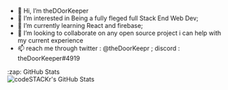- 👋 Hi, I’m theDOorKeeper
- 👀 I’m interested in Being a fully fleged full Stack End Web Dev;
- 🌱 I’m currently learning React and firebase;
- 💞️ I’m looking to collaborate on any open source project i can help with my current experience
- 📫 reach me through twitter : @theDoorKeepr ; discord : theDoorKeeper#4919

<!---
Harremking0/Harremking0 is a ✨ special ✨ repository because its `README.md` (this file) appears on your GitHub profile.
You can click the Preview link to take a look at your changes.
--->


  <summary>:zap: GitHub Stats</summary>

  <img align="left" alt="codeSTACKr's GitHub Stats" src="https://github-readme-stats-blush-rho.vercel.app/api?username=theDoorKeeper&show_icons=true&hide_border=true" />

